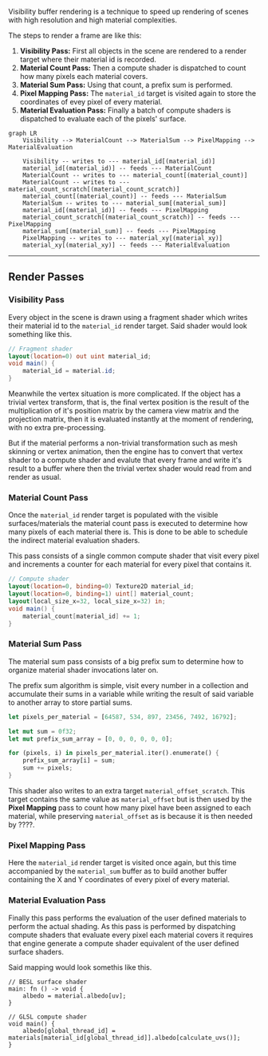 Visibility buffer rendering is a technique to speed up rendering of scenes with high resolution and high material complexities.

The steps to render a frame are like this:
1. **Visibility Pass:** First all objects in the scene are rendered to a render target where their material id is recorded.
2. **Material Count Pass:** Then a compute shader is dispatched to count how many pixels each material covers.
3. **Material Sum Pass:** Using that count, a prefix sum is performed.
4. **Pixel Mapping Pass:** The `material_id` target is visited again to store the coordinates of evey pixel of every material.
5. **Material Evaluation Pass:** Finally a batch of compute shaders is dispatched to evaluate each of the pixels' surface.

```mermaid
graph LR
	Visibility --> MaterialCount --> MaterialSum --> PixelMapping --> MaterialEvaluation

	Visibility -- writes to --- material_id[(material_id)]
	material_id[(material_id)] -- feeds --- MaterialCount
	MaterialCount -- writes to --- material_count[(material_count)]
	MaterialCount -- writes to --- material_count_scratch[(material_count_scratch)]
	material_count[(material_count)] -- feeds --- MaterialSum
	MaterialSum -- writes to --- material_sum[(material_sum)]
	material_id[(material_id)] -- feeds --- PixelMapping
	material_count_scratch[(material_count_scratch)] -- feeds --- PixelMapping
	material_sum[(material_sum)] -- feeds --- PixelMapping
	PixelMapping -- writes to --- material_xy[(material_xy)]
	material_xy[(material_xy)] -- feeds --- MaterialEvaluation
```
---
## Render Passes
### Visibility Pass
Every object in the scene is drawn using a fragment shader which writes their material id to the `material_id` render target.
Said shader would look something like this.
```glsl
// Fragment shader
layout(location=0) out uint material_id;
void main() {
	material_id = material.id;
}
```
Meanwhile the vertex situation is more complicated. If the object has a trivial vertex transform, that is, the final vertex position is the result of the multiplication of it's position matrix by the camera view matrix and the projection matrix, then it is evaluated instantly at the moment of rendering, with no extra pre-processing.

But if the material performs a non-trivial transformation such as mesh skinning or vertex animation, then the engine has to convert that vertex shader to a compute shader and evalute that every frame and write it's result to a buffer where then the trivial vertex shader would read from and render as usual.

### Material Count Pass
Once the `material_id` render target is populated with the visible surfaces/materials the material count pass is executed to determine how many pixels of each material there is. This is done to be able to schedule the indirect material evaluation shaders.

This pass consists of a single common compute shader that visit every pixel and increments a counter for each material for every pixel that contains it.

```glsl
// Compute shader
layout(location=0, binding=0) Texture2D material_id;
layout(location=0, binding=1) uint[] material_count;
layout(local_size_x=32, local_size_x=32) in;
void main() {
	material_count[material_id] += 1;
}
```

### Material Sum Pass
The material sum pass consists of a big prefix sum to determine how to organize material shader invocations later on.

The prefix sum algorithm is simple, visit every number in a collection and accumulate their sums in a variable while writing the result of said variable to another array to store partial sums.
```rust
let pixels_per_material = [64587, 534, 897, 23456, 7492, 16792];

let mut sum = 0f32;
let mut prefix_sum_array = [0, 0, 0, 0, 0, 0];

for (pixels, i) in pixels_per_material.iter().enumerate() {
	prefix_sum_array[i] = sum;
	sum += pixels;
}
```

This shader also writes to an extra target `material_offset_scratch`. This target contains the same value as `material_offset` but is then used by the **Pixel Mapping** pass to count how many pixel have been assigned to each material, while preserving `material_offset` as is because it is then needed by ????.

### Pixel Mapping Pass
Here the `material_id` render target is visited once again, but this time accompanied by the `material_sum` buffer as to build another buffer containing the X and Y coordinates of every pixel of every material.

### Material Evaluation Pass
Finally this pass performs the evaluation of the user defined materials to perform the actual shading.
As this pass is performed by dispatching compute shaders that evaluate every pixel each material covers it requires that engine generate a compute shader equivalent of the user defined surface shaders.

Said mapping would look somethis like this.
```hlsl
// BESL surface shader
main: fn () -> void {
	albedo = material.albedo[uv];
}

// GLSL compute shader
void main() {
	albedo[global_thread_id] = materials[material_id[global_thread_id]].albedo[calculate_uvs()];
}
```